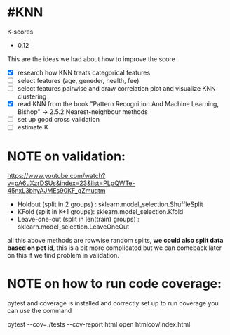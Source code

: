 #KNN
====

K-scores
- 0.12

This are the ideas we had about how to improve the score
- [x] research how KNN treats categorical features
- [ ] select features (age, geneder, health, fee)
- [ ] select features pairwise and draw correlation plot and visualize KNN clustering
- [x] read KNN from the book "Pattern Recognition And Machine Learning, Bishop" -> 2.5.2 Nearest-neighbour methods
- [ ] set up good cross validation
- [ ] estimate K

NOTE on validation:
====

https://www.youtube.com/watch?v=pA6uXzrDSUs&index=23&list=PLpQWTe-45nxL3bhyAJMEs90KF_gZmuqtm
- Holdout (split in 2 groups) : sklearn.model_selection.ShuffleSplit
- KFold (split in K+1 groups): sklearn.model_selection.Kfold
- Leave-one-out (split in len(train) groups) : sklearn.model_selection.LeaveOneOut

all this above methods are rowwise random splits, **we could also split data based on pet id**, this is a bit more complicated but we can comeback later on this if we find problem in validation.

NOTE on how to run code coverage:
====

pytest and coverage is installed and correctly set up
to run coverage you can use the command

pytest --cov=./tests --cov-report html
open htmlcov/index.html

